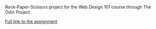 Rock-Paper-Scissors project for the Web Design 101 course through The Odin Project

[Full link to the assignment](https://www.theodinproject.com/courses/foundations/lessons/rock-paper-scissors)
